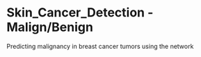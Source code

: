 # Skin_Cancer_Detection - Malign/Benign
  Predicting malignancy in breast cancer tumors using the network

